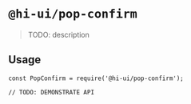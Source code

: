 # `@hi-ui/pop-confirm`

> TODO: description

## Usage

```
const PopConfirm = require('@hi-ui/pop-confirm');

// TODO: DEMONSTRATE API
```
